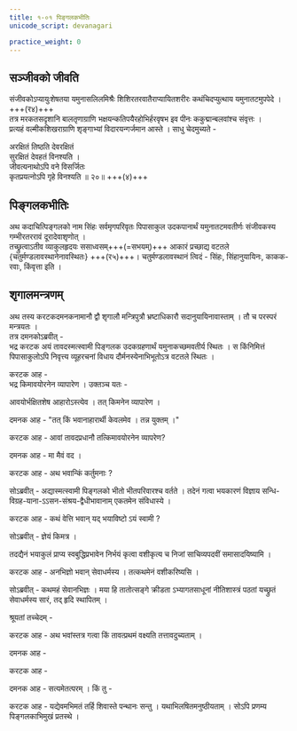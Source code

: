 ```yaml
---
title: १-०१ पिङ्गलकभीतिः
unicode_script: devanagari

practice_weight: 0
---
```


## सञ्जीवको जीवति
संजीवकोऽप्यायुःशेषतया यमुनासलिलमिश्रैः शिशिरतरवातैराप्यायितशरीरः कथंचिदप्युत्थाय यमुनातटमुपपेदे । +++(र४)+++  
तत्र मरकतसदृशानि बालतृणाग्राणि भक्षयन्कतिपयैरहोभिर्हरवृषभ इव पीनः ककुद्मान्बलवांश्च संवृत्तः ।  
प्रत्यहं वल्मीकशिखराग्राणि शृङ्गाभ्यां विदारयन्गर्जमान आस्ते । साधु चेदमुच्यते -  

अरक्षितं तिष्ठति देवरक्षितं  
सुरक्षितं देवहतं विनश्यति ।  
जीवत्यनाथोऽपि वने विसर्जितः  
कृतप्रयत्नोऽपि गृहे विनश्यति ॥ २०॥ +++(४)+++

## पिङ्गलकभीतिः
अथ कदाचित्पिङ्गलको नाम सिंहः सर्वमृगपरिवृतः पिपासाकुल उदकपानार्थं यमुनातटमवतीर्णः संजीवकस्य गम्भीरतररावं दूरादेवाशृणोत् ।  
तच्छ्रुत्वाऽतीव व्याकुलहृदयः ससाध्वसम्+++(=सभयम्)+++ आकारं प्रच्छाद्य वटतले {चतुर्मण्डलावस्थानेनावस्थितः} +++(र५)+++। चतुर्मण्डलावस्थानं त्विदं - सिंहः, सिंहानुयायिनः, काकक-रवाः, किंवृत्ता इति ।

## शृगालमन्त्रणम्

अथ तस्य करटकदमनकनामानौ द्वौ शृगालौ मन्त्रिपुत्रौ भ्रष्टाधिकारौ सदानुयायिनावास्ताम् । तौ च परस्परं मन्त्रयतः ।  
तत्र दमनकोऽब्रवीत् -  
भद्र करटक अयं तावदस्मत्स्वामी पिङ्गलक उदकग्रहणार्थं यमुनाकच्छमवतीर्य स्थितः । स किंनिमित्तं पिपासाकुलोऽपि निवृत्त्य व्यूहरचनां विधाय दौर्मनस्येनाभिभूतोऽत्र वटतले स्थितः ।

करटक आह -  
भद्र किमावयोरनेन व्यापारेण । उक्तञ्च यतः -
<div class="js_include" url="../upakathAH/01-01_kIlotpATi-vAnara.md"  newLevelForH1="3" includeTitle="true"> </div>  
आवयोर्भक्षितशेष आहारोऽस्त्येव । तत् किमनेन व्यापारेण ।

दमनक आह - "तत् किं भवानाहारार्थी केवलमेव । तन्न युक्तम् ।"

<div class="js_include" url="../upadeshAH/artha/bhavya-jIvana.md"  newLevelForH1="3" includeTitle="true"> </div>  

करटक आह - आवां तावदप्रधानौ तत्किमावयोरनेन व्यापरेण?

<div class="js_include" url="../upadeshAH/mantra/mantraNa-auchitya.md"  newLevelForH1="3" includeTitle="true"> </div>  

दमनक आह - मा मैवं वद ।

<div class="js_include" url="../upadeshAH/sevA/rAja-sevA-stuti.md"  newLevelForH1="3" includeTitle="true"> </div>  

करटक आह - अथ भवान्किं कर्तुमनाः ?

सोऽब्रवीत् - अद्यास्मत्स्वामी पिङ्गलको भीतो भीतपरिवारश्च वर्तते । तदेनं गत्वा भयकारणं विज्ञाय सन्धि-विग्रह-याना-ऽऽसन-संश्रय-द्वैधीभावानाम् एकतमेन संविधास्ये ।

करटक आह - कथं वेत्ति भवान् यद् भयाविष्टो ऽयं स्वामी ?

सोऽब्रवीत् - ज्ञेयं किमत्र ।

<div class="js_include" url="../upadeshAH/ingitajna.md"  newLevelForH1="3" includeTitle="true"> </div>

तदद्यैनं भयाकुलं प्राप्य स्वबुद्धिप्रभावेन निर्भयं कृत्वा वशीकृत्य च निजां साचिव्यपदवीं समासादयिष्यामि ।

करटक आह - अनभिज्ञो भवान् सेवाधर्मस्य । तत्कथमेनं वशीकरिष्यसि ।

सोऽब्रवीत् - कथमहं सेवानभिज्ञः । मया हि तातोत्सङ्गे क्रीडता ऽभ्यागतसाधूनां नीतिशास्त्रं पठतां यच्छ्रुतं सेवाधर्मस्य सारं, तद् हृदि स्थापितम् ।

श्रूयतां तच्चेदम् -

<div class="js_include" url="../upadeshAH/sevA/sevA-nIti.md"  newLevelForH1="3" includeTitle="true"> </div>

करटक आह - अथ भवांस्तत्र गत्वा किं तावत्प्रथमं
वक्ष्यति तत्तावदुच्यताम् ।

दमनक आह -

<div class="js_include" url="../upadeshAH/mantra/vAk-paTutA.md"  newLevelForH1="3" includeTitle="true"> </div>

करटक आह -

<div class="js_include" url="../upadeshAH/sevA/sevA-kAThinya.md"  newLevelForH1="3" includeTitle="true"> </div>

दमनक आह - सत्यमेतत्परम् । किं तु -

<div class="js_include" url="../upadeshAH/sevA/svAmi-vashIkaraNa.md"  newLevelForH1="3" includeTitle="true"> </div>

करटक आह - यद्येवमभिमतं तर्हि शिवास्ते पन्थानः
सन्तु । यथाभिलषितमनुष्ठीयताम् । सोऽपि प्रणम्य
पिङ्गलकाभिमुखं प्रतस्थे ।
